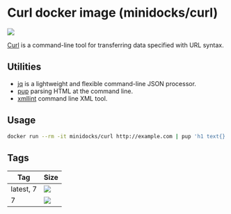 Curl docker image (minidocks/curl)
==================================

![](https://upload.wikimedia.org/wikipedia/commons/thumb/8/8a/Curl-logo.svg/200px-Curl-logo.svg.png)

[Curl](https://curl.haxx.se/) is a command-line tool for transferring data specified with URL syntax.

Utilities
---------

- [jq](https://stedolan.github.io/jq/) is a lightweight and flexible command-line JSON processor.
- [pup](https://github.com/ericchiang/pup) parsing HTML at the command line.
- [xmllint](https://gnome.pages.gitlab.gnome.org/libxml2/xmllint.html) command line XML tool.

Usage
-----

```bash
docker run --rm -it minidocks/curl http://example.com | pup 'h1 text{}'
```

Tags
----

 Tag       | Size
 --------- | ----
 latest, 7 | ![](https://img.shields.io/docker/image-size/minidocks/curl/latest?style=flat-square&logo=docker&label=size)
 7         | ![](https://img.shields.io/docker/image-size/minidocks/curl/7?style=flat-square&logo=docker&label=size)
